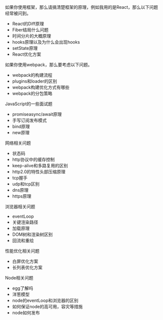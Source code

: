 如果你使用框架，那么请搞清楚框架的原理，例如我用的是React，那么以下问题经常被问到。
- React的Diff原理
- Fiber结局什么问题
- 时间分片的大概原理
- hooks原理以及为什么会出现hooks
- setState原理
- React优化方案
 
如果你使用webpack，那么要考虑以下问题。
- webpack的构建流程
- plugins和loader的区别
- webpack构建优化方式有哪些
- webpack的分包策略

JavaScript的一些面试题
- promiseasync/await原理
- 手写订阅发布模式
- bind原理
- new原理

网络相关问题
- 状态码
- http协议中的缓存控制
- keep-alive和多路复用的区别
- http2.0的特性头部压缩原理
- tcp握手
- udp和tcp区别
- dns原理
- https原理

浏览器相关问题
- eventLoop
- 关键渲染路径
- 加载原理
- DOM树和渲染树区别
- 回流和重绘
  
性能优化相关问题
- 白屏优化方案
- 长列表优化方案

Node相关问题
- egg了解吗
- 洋葱模型
- node的eventLoop和浏览器的区别
- 如何保证node的高可用，容灾等措施
- node如何发布
